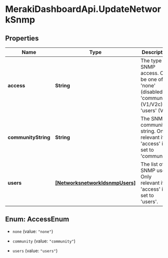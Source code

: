 # MerakiDashboardApi.UpdateNetworkSnmp

## Properties
Name | Type | Description | Notes
------------ | ------------- | ------------- | -------------
**access** | **String** | The type of SNMP access. Can be one of 'none' (disabled), 'community' (V1/V2c), or 'users' (V3). | [optional] 
**communityString** | **String** | The SNMP community string. Only relevant if 'access' is set to 'community'. | [optional] 
**users** | [**[NetworksnetworkIdsnmpUsers]**](NetworksnetworkIdsnmpUsers.md) | The list of SNMP users. Only relevant if 'access' is set to 'users'. | [optional] 


<a name="AccessEnum"></a>
## Enum: AccessEnum


* `none` (value: `"none"`)

* `community` (value: `"community"`)

* `users` (value: `"users"`)




